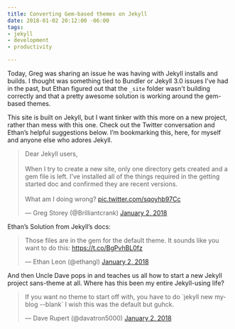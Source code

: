 ```yaml
---
title: Converting Gem-based themes on Jekyll
date: 2018-01-02 20:12:00 -06:00
tags:
- jekyll
- development
- productivity

---
```


Today, Greg was sharing an issue he was having with Jekyll installs and builds. I thought was something tied to Bundler or Jekyll 3.0 issues I’ve had in the past, but Ethan figured out that the `_site` folder wasn't building correctly and that a pretty awesome solution is working around the gem-based themes.

This site is built on Jekyll, but I want tinker with this more on a new project, rather than mess with this one. Check out the Twitter conversation and Ethan’s helpful suggestions below. I’m bookmarking this, here, for myself and anyone else who adores Jekyll.

<blockquote class="twitter-tweet" data-lang="en"><p lang="en" dir="ltr">Dear Jekyll users,<br><br>When I try to create a new site, only one directory gets created and a gem file is left. I’ve installed all of the things required in the getting started doc and confirmed they are recent versions.<br><br>What am I doing wrong? <a href="https://t.co/sqoyhb97Cc">pic.twitter.com/sqoyhb97Cc</a></p>&mdash; Greg Storey (@Brilliantcrank) <a href="https://twitter.com/Brilliantcrank/status/948284261362216960?ref_src=twsrc%5Etfw">January 2, 2018</a>

</blockquote>

Ethan’s Solution from Jekyll’s docs:

<blockquote class="twitter-tweet" data-conversation="none" data-lang="en"><p lang="en" dir="ltr">Those files are in the gem for the default theme. It sounds like you want to do this: <a href="https://t.co/BgPvhBL0fz">https://t.co/BgPvhBL0fz</a></p>&mdash; Ethan Leon (@ethangl) <a href="https://twitter.com/ethangl/status/948296299270590464?ref_src=twsrc%5Etfw">January 2, 2018</a>

</blockquote>

And then Uncle Dave pops in and teaches us all how to start a new Jekyll project sans-theme at all. Where has this been my entire Jekyll-using life?

<blockquote class="twitter-tweet" data-conversation="none" data-lang="en"><p lang="en" dir="ltr">If you want no theme to start off with, you have to do `jekyll new myblog --blank` I wish this was the default but guhck.</p>&mdash; Dave Rupert (@davatron5000) <a href="https://twitter.com/davatron5000/status/948297978233720834?ref_src=twsrc%5Etfw">January 2, 2018</a>

</blockquote>

<script async src="https://platform.twitter.com/widgets.js" charset="utf-8"></script>
